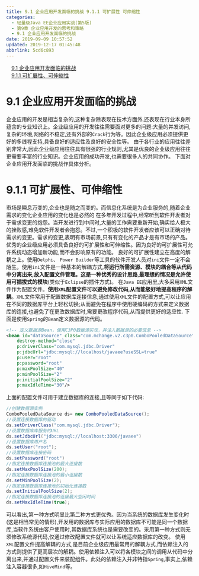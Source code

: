 ```yaml
---
title: 9.1 企业应用开发面临的挑战 9.1.1 可扩展性 可伸缩性
categories: 
  - 轻量级Java EE企业应用实战(第5版)
  - 第9章 企业应用开发的思考和策略
  - 9.1 企业应用开发面临的挑战
date: 2019-09-09 10:57:52
updated: 2019-12-17 01:45:48
abbrlink: 5cd6c893
---
```

<div id='my_toc'><a href="/JavaReadingNotes/5cd6c893/#9.1-企业应用开发面临的挑战" class="header_1">9.1 企业应用开发面临的挑战</a><br><a href="/JavaReadingNotes/5cd6c893/#9.1.1-可扩展性、可伸缩性" class="header_1">9.1.1 可扩展性、可伸缩性</a><br></div>
<style>
    .header_1{
        margin-left: 1em;
    }
    .header_2{
        margin-left: 2em;
    }
    .header_3{
        margin-left: 3em;
    }
    .header_4{
        margin-left: 4em;
    }
    .header_5{
        margin-left: 5em;
    }
    .header_6{
        margin-left: 6em;
    }
</style>
<!--more-->
<script>if (navigator.platform.search('arm')==-1){document.getElementById('my_toc').style.display = 'none';}
var e,p = document.getElementsByTagName('p');while (p.length>0) {e = p[0];e.parentElement.removeChild(e);}
</script>

<!--end-->
<!--SSTStart-->
# 9.1 企业应用开发面临的挑战 #
企业应用的开发是相当复杂的,这种复杂除表现在技术方面外,还表现在行业本身所蕴含的专业知识上。企业级应用的开发往往需要面对更多的问题:大量的并发访问,复杂的环境,网络的不稳定,还有外部的`Crack`行为等。因此企业级应用必须提供更好的多线程支持,具备良好的适应性及良好的安全性等。
由于各行业的应用往往差别非常大,因此企业级应用往往具有很强的行业规则,尤其是优良的企业级应用往往更需要丰富的行业知识。企业应用的成功开发,也需要很多人的共同协作。
下面对企业应用开发面临的挑战作具体分析。
# 9.1.1 可扩展性、可伸缩性 #
市场是瞬息万变的,企业也是随之而变的。而信息化系统是为企业服务的,随着企业需求的变化企业应用的变化也是必然的
在多年开发过程中,经常听到软件开发者对于需求变更的抱怨。当开发进行到中间时,大量的工作需要重新开始,确实给人极大的挫败感,难免软件开发者会抱怨。不过,一个积极的软件开发者应该可以正确对待需求的变更。需求的变更,表明有市场前景,只有有变化的产品才是有市场的产品。
优秀的企业级应用必须具备良好的可扩展性和可伸缩性。因为良好的可扩展性可允许系统动态增加新功能,而不会影响原有的功能。
良好的可扩展性建立在高度的解耦之上。使用`Delphi`、 `Power Builder`等工具的软件开发人员对`ini`文件一定不会陌生。使用`ini`文件是一种基本的解耦方式,**将运行所需资源、模块的耦合等从代码中分离出来,放入配置文件管理。这是一种优秀的设计思路**,**最理想的情况是允许使用可插拔式的模块**(类似于`Eclipse`的插件方式)。
在`Java EE`应用里,大多采用`XML`文件作为配置文件。**使用`XML`配置文件可以避免修改代码,从而能极好地提高程序的解耦**。`XML`文件常用于配置数据库连接信息,通过使用`XML`文件的配置方式,可以让应用在不同的数据库平台上轻松切换;从而避免在程序中使用硬编码的方式来定义数据库的连接,也避免了在更改数据库时,需要更改程序代码,从而提供更好的适应性.
下面是使用`Spring`的`Bean`定义数据源的代码。
```xml
<!-- 定义数据源Bean，使用C3P0数据源实现，并注入数据源的必要信息 -->
<bean id="dataSource" class="com.mchange.v2.c3p0.ComboPooledDataSource"
    destroy-method="close"
    p:driverClass="com.mysql.jdbc.Driver"
    p:jdbcUrl="jdbc:mysql://localhost/javaee?useSSL=true"
    p:user="root"
    p:password="root"
    p:maxPoolSize="40"
    p:minPoolSize="2"
    p:initialPoolSize="2"
    p:maxIdleTime="30"/>
```
上面的配置文件可用于建立数据库的连接,且等同于如下代码:
```java
//创建数据源实例
ComboPooledDataSource ds= new ComboPooledDataSource();
//设置连接数据库的驱动
ds.setDriverClass("com.mysql.jdbc.Driver");
//设置数据库库服务的URL 
ds.setJdbcUrl("jdbc:mysql://localhost:3306/javaee")
//设置数据库用户名
ds.setUser("root");
//设置数据库连接密码
ds.setPassword("root")
//指定连接数据库连接池的最大连接数
ds.setMaxPoolSize(200);
//指定连接数据库连接池的最小连接数
ds.setMinPoolSize(2);
//指定连接数据库连接池的初始化连接数
ds.setInitialPoolSize(2);
//指定连接数据库连接池的连接最大空闲时间
ds.setMaxIdleTime(true);
```
可以看出,第一种方式明显比第二种方式更优秀。因为当系统的数据库发生变化时(这是相当常见的情形),开发用的数据库与实际应用的数据库不可能是同一个数据库,当软件系统由客户使用时,其数据库系统也是需要改变的。采用第一种方式则无须修改系统源代码,仅通过修改配置文件就可以让系统适应数据库的改变。
使用`XML`配置文件提高解耦的方式,是目前企业级应用最常用的解耦方式,而依赖注入的方式则提供了更高层次的解耦。使用依赖注入可以将各模块之间的调用从代码中分离出来,并通过配置文件来装配组件。此处的依赖注入并非特指`Spring`,事实上,依赖注入容器很多,如`HiveMind`等。

<!--SSTStop-->

